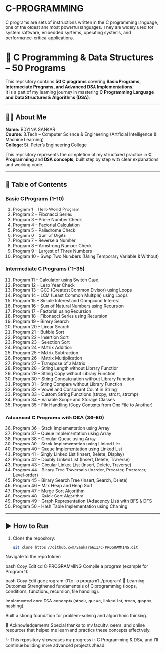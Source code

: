 # C-PROGRAMMING
C programs are sets of instructions written in the C programming language, one of the oldest and most powerful languages. They are widely used for system software, embedded systems, operating systems, and performance-critical applications.
# 📘 C Programming & Data Structures – 50 Programs

This repository contains **50 C programs** covering **Basic Programs, Intermediate Programs, and Advanced DSA Implementations**.  
It is a part of my learning journey in mastering **C Programming Language and Data Structures & Algorithms (DSA)**.  

---

## 👨‍💻 About Me
**Name:** BOYINA SANKAR  
**Course:** B.Tech – Computer Science & Engineering (Artificial Intelligence & Machine Learning)  
**College:** St. Peter’s Engineering College  

This repository represents the completion of my structured practice in **C Programming** and **DSA concepts**, built step by step with clear explanations and working code.  

---

## 📑 Table of Contents

### Basic C Programs (1–10)
1. Program 1 – Hello World Program  
2. Program 2 – Fibonacci Series  
3. Program 3 – Prime Number Check  
4. Program 4 – Factorial Calculation  
5. Program 5 – Palindrome Check  
6. Program 6 – Sum of Digits  
7. Program 7 – Reverse a Number  
8. Program 8 – Armstrong Number Check  
9. Program 9 – Largest of Three Numbers  
10. Program 10 – Swap Two Numbers (Using Temporary Variable & Without)  

### Intermediate C Programs (11–35)
11. Program 11 – Calculator using Switch Case  
12. Program 12 – Leap Year Check  
13. Program 13 – GCD (Greatest Common Divisor) using Loops  
14. Program 14 – LCM (Least Common Multiple) using Loops  
15. Program 15 – Simple Interest and Compound Interest  
16. Program 16 – Sum of Natural Numbers using Recursion  
17. Program 17 – Factorial using Recursion  
18. Program 18 – Fibonacci Series using Recursion  
19. Program 19 – Binary Search  
20. Program 20 – Linear Search  
21. Program 21 – Bubble Sort  
22. Program 22 – Insertion Sort  
23. Program 23 – Selection Sort  
24. Program 24 – Matrix Addition  
25. Program 25 – Matrix Subtraction  
26. Program 26 – Matrix Multiplication  
27. Program 27 – Transpose of a Matrix  
28. Program 28 – String Length without Library Function  
29. Program 29 – String Copy without Library Function  
30. Program 30 – String Concatenation without Library Function  
31. Program 31 – String Compare without Library Function  
32. Program 32 – Vowel and Consonant Count in String  
33. Program 33 – Custom String Functions (strcpy, strcat, strcmp)  
34. Program 34 – Variable Scope and Storage Classes  
35. Program 35 – File Handling (Copy Contents from One File to Another)  

### Advanced C Programs with DSA (36–50)
36. Program 36 – Stack Implementation using Array  
37. Program 37 – Queue Implementation using Array  
38. Program 38 – Circular Queue using Array  
39. Program 39 – Stack Implementation using Linked List  
40. Program 40 – Queue Implementation using Linked List  
41. Program 41 – Singly Linked List (Insert, Delete, Display)  
42. Program 42 – Doubly Linked List (Insert, Delete, Traverse)  
43. Program 43 – Circular Linked List (Insert, Delete, Traverse)  
44. Program 44 – Binary Tree Traversals (Inorder, Preorder, Postorder, Level-order)  
45. Program 45 – Binary Search Tree (Insert, Search, Delete)  
46. Program 46 – Max Heap and Heap Sort  
47. Program 47 – Merge Sort Algorithm  
48. Program 48 – Quick Sort Algorithm  
49. Program 49 – Graph Representation (Adjacency List) with BFS & DFS  
50. Program 50 – Hash Table Implementation using Chaining  

---

## ▶️ How to Run
1. Clone the repository:
   ```bash
   git clone https://github.com/Sankar6611/C-PROGRAMMING.git
Navigate to the repo folder:

bash
Copy
Edit
cd C-PROGRAMMING
Compile a program (example for Program 1):

bash
Copy
Edit
gcc program-01.c -o program1
./program1
🎯 Learning Outcomes
Strengthened fundamentals of C programming (loops, conditions, functions, recursion, file handling).

Implemented core DSA concepts (stack, queue, linked list, trees, graphs, hashing).

Built a strong foundation for problem-solving and algorithmic thinking.

🙏 Acknowledgements
Special thanks to my faculty, peers, and online resources that helped me learn and practice these concepts effectively.

✨ This repository showcases my progress in C Programming & DSA, and I’ll continue building more advanced projects ahead.
